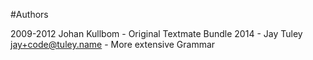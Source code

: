 #Authors

2009-2012 Johan Kullbom - Original Textmate Bundle
2014 - Jay Tuley <jay+code@tuley.name> - More extensive Grammar
